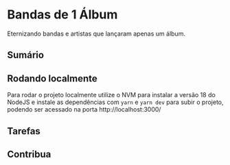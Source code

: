 # Bandas de 1 Álbum

Eternizando bandas e artistas que lançaram apenas um álbum.

## Sumário

## Rodando localmente

Para rodar o projeto localmente utilize o NVM para instalar a versão 18 do NodeJS e instale as dependências com `yarn` e `yarn dev` para subir o projeto, podendo ser acessado na porta http://localhost:3000/

## Tarefas

## Contribua